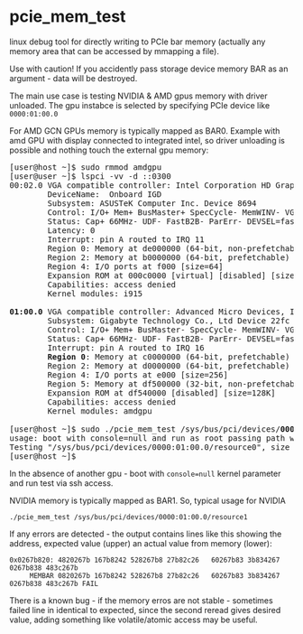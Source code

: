 # pcie_mem_test
linux debug tool for directly writing to PCIe bar memory (actually any memory area that can be accessed by mmapping a file).

Use with caution! If you accidently pass storage device memory BAR as an argument - data will be destroyed.

The main use case is testing NVIDIA & AMD gpus memory with driver unloaded. The gpu instabce is selected by specifying PCIe device like `0000:01:00.0`

For AMD GCN GPUs memory is typically mapped as BAR0. Example with amd GPU with display connected to integrated intel, so driver unloading is possible and nothing touch the external gpu memory:
<pre>
[user@host ~]$ sudo rmmod amdgpu
[user@user ~]$ lspci -vv -d ::0300
00:02.0 VGA compatible controller: Intel Corporation HD Graphics 610 (rev 04) (prog-if 00 [VGA controller])
        DeviceName:  Onboard IGD
        Subsystem: ASUSTeK Computer Inc. Device 8694
        Control: I/O+ Mem+ BusMaster+ SpecCycle- MemWINV- VGASnoop- ParErr- Stepping- SERR- FastB2B- DisINTx-
        Status: Cap+ 66MHz- UDF- FastB2B- ParErr- DEVSEL=fast TAbort- TAbort- MAbort- SERR- PERR- INTx-
        Latency: 0
        Interrupt: pin A routed to IRQ 11
        Region 0: Memory at de000000 (64-bit, non-prefetchable) [size=16M]
        Region 2: Memory at b0000000 (64-bit, prefetchable) [size=256M]
        Region 4: I/O ports at f000 [size=64]
        Expansion ROM at 000c0000 [virtual] [disabled] [size=128K]
        Capabilities: access denied
        Kernel modules: i915

<b>01:00.0</b> VGA compatible controller: Advanced Micro Devices, Inc. [AMD/ATI] Ellesmere [Radeon RX 470/480/570/570X/580/580X/590] (rev e7) (prog-if 00 [VGA controller])
        Subsystem: Gigabyte Technology Co., Ltd Device 22fc
        Control: I/O+ Mem+ BusMaster- SpecCycle- MemWINV- VGASnoop- ParErr- Stepping- SERR- FastB2B- DisINTx-
        Status: Cap+ 66MHz- UDF- FastB2B- ParErr- DEVSEL=fast TAbort- TAbort- MAbort- SERR- PERR- INTx-
        Interrupt: pin A routed to IRQ 16
        <b>Region 0</b>: Memory at c0000000 (64-bit, prefetchable) [<b>size=256M</b>]
        Region 2: Memory at d0000000 (64-bit, prefetchable) [size=2M]
        Region 4: I/O ports at e000 [size=256]
        Region 5: Memory at df500000 (32-bit, non-prefetchable) [size=256K]
        Expansion ROM at df540000 [disabled] [size=128K]
        Capabilities: access denied
        Kernel modules: amdgpu

[user@host ~]$ sudo ./pcie_mem_test /sys/bus/pci/devices/<b>0000:01:00.0</b>/resource<b>0</b>
usage: boot with console=null and run as root passing path with a pcie memory bar mapping as a single argument. By https://github.com/galkinvv/pcie_mem_test  Typical example: ./pcie_mem_test /sys/bus/pci/devices/0000:01:00.0/resource1
Testing "/sys/bus/pci/devices/0000:01:00.0/resource0", size 268435456=0x10000000 ... First pass done without miscompares in 13978 milliseconds, all 3 iterations are expected to be done in 41 seconds... PASS: iterations 3
[user@host ~]$ 
</pre>
In the absence of another gpu - boot with `console=null` kernel parameter and run test via ssh access.


NVIDIA memory is typically mapped as BAR1. So, typical usage for NVIDIA
```
./pcie_mem_test /sys/bus/pci/devices/0000:01:00.0/resource1
```



If any errors are detected - the output contains lines like this showing the address, expected value (upper) an actual value from memory (lower):
```
0x0267b820: 4820267b 167b8242 528267b8 27b82c26   60267b83 3b834267 0267b838 483c267b 
     MEMBAR 0820267b 167b8242 528267b8 27b82c26   60267b83 3b834267 0267b838 483c267b FAIL 
```

There is a known bug - if the memory erros are not stable - sometimes failed line in identical to expected, since the second reread gives desired value,
adding something like volatile/atomic access may be useful.
